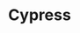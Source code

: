 ---
codehost: https://github.com/cypress-io/cypress
facebook: https://facebook.com/cypressio
logohandle: cypressio
sort: cypress
title: Cypress
twitter: https://x.com/Cypress_io
website: https://www.cypress.io/
---